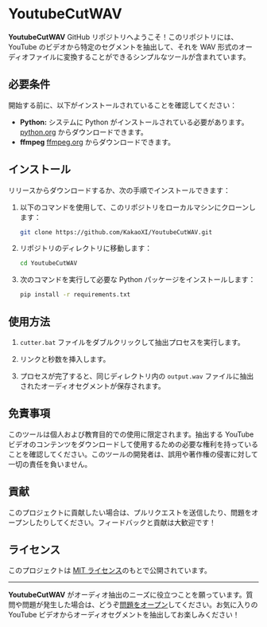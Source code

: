 # YoutubeCutWAV

**YoutubeCutWAV** GitHub リポジトリへようこそ！このリポジトリには、YouTube のビデオから特定のセグメントを抽出して、それを WAV 形式のオーディオファイルに変換することができるシンプルなツールが含まれています。

## 必要条件

開始する前に、以下がインストールされていることを確認してください：

- **Python:** システムに Python がインストールされている必要があります。[python.org](https://www.python.org/downloads/) からダウンロードできます。
- **ffmpeg** [ffmpeg.org](https://ffmpeg.org/download.html) からダウンロードできます。

## インストール

リリースからダウンロードするか、次の手順でインストールできます：

1. 以下のコマンドを使用して、このリポジトリをローカルマシンにクローンします：

   ```bash
   git clone https://github.com/KakaoXI/YoutubeCutWAV.git
   ```

2. リポジトリのディレクトリに移動します：

   ```bash
   cd YoutubeCutWAV
   ```

3. 次のコマンドを実行して必要な Python パッケージをインストールします：

   ```bash
   pip install -r requirements.txt
   ```

## 使用方法

1. `cutter.bat` ファイルをダブルクリックして抽出プロセスを実行します。

2. リンクと秒数を挿入します。

3. プロセスが完了すると、同じディレクトリ内の `output.wav` ファイルに抽出されたオーディオセグメントが保存されます。

## 免責事項

このツールは個人および教育目的での使用に限定されます。抽出する YouTube ビデオのコンテンツをダウンロードして使用するための必要な権利を持っていることを確認してください。このツールの開発者は、誤用や著作権の侵害に対して一切の責任を負いません。

## 貢献

このプロジェクトに貢献したい場合は、プルリクエストを送信したり、問題をオープンしたりしてください。フィードバックと貢献は大歓迎です！

## ライセンス

このプロジェクトは [MIT ライセンス](LICENSE)のもとで公開されています。

---

**YoutubeCutWAV** がオーディオ抽出のニーズに役立つことを願っています。質問や問題が発生した場合は、どうぞ[問題をオープン](https://github.com/KakaoXI/YoutubeCutWAV/issues)してください。お気に入りの YouTube ビデオからオーディオセグメントを抽出してお楽しみください！

